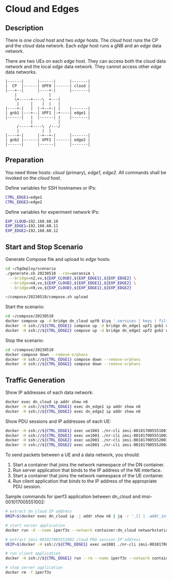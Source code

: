 # Cloud and Edges

## Description

There is one *cloud* host and two *edge* hosts.
The *cloud* host runs the CP and the *cloud* data network.
Each *edge* host runs a gNB and an *edge* data network.

There are two UEs on each *edge* host.
They can access both the *cloud* data network and the local *edge* data network.
They cannot access other *edge* data networks.

```text
|------|      |------|      |-------|
|  CP  |------| UPF0 |------| cloud |
|---+--|      |----+-|      |-------|
    |              |
    \+-----+----\  +---|
     |     |    |  |   |
|----+-|   |  |-+--+-| |    |-------|
| gnb1 |---+--| UPF1 |-+----| edge1 |
|------|   |  |------| |    |-------|
           |           |
     /-----+----\  /---/
     |          |  |
|----+-|      |-+--+-|      |-------|
| gnb2 |------| UPF2 |------| edge2 |
|------|      |------|      |-------|
```

## Preparation

You need three hosts: *cloud* (primary), *edge1*, *edge2*.
All commands shall be invoked on the *cloud* host.

Define variables for SSH hostnames or IPs:

```bash
CTRL_EDGE1=edge1
CTRL_EDGE2=edge2
```

Define variables for experiment network IPs:

```bash
EXP_CLOUD=192.168.60.10
EXP_EDGE1=192.168.60.11
EXP_EDGE2=192.168.60.12
```

## Start and Stop Scenario

Generate Compose file and upload to *edge* hosts:

```bash
cd ~/5gdeploy/scenario
./generate.sh 20230510 --ran=ueransim \
  --bridge=n2,vx,${EXP_CLOUD},${EXP_EDGE1},${EXP_EDGE2} \
  --bridge=n4,vx,${EXP_CLOUD},${EXP_EDGE1},${EXP_EDGE2} \
  --bridge=n9,vx,${EXP_CLOUD},${EXP_EDGE1},${EXP_EDGE2}

~/compose/20230510/compose.sh upload
```

Start the scenario:

```bash
cd ~/compose/20230510
docker compose up -d bridge dn_cloud upf0 $(yq '.services | keys | filter(test("^(dn|upf|gnb|ue)[_0-9]") | not) | .[]' compose.yml)
docker -H ssh://${CTRL_EDGE1} compose up -d bridge dn_edge1 upf1 gnb1 ue1001
docker -H ssh://${CTRL_EDGE2} compose up -d bridge dn_edge2 upf2 gnb2 ue2001
```

Stop the scenario:

```bash
cd ~/compose/20230510
docker compose down --remove-orphans
docker -H ssh://${CTRL_EDGE1} compose down --remove-orphans
docker -H ssh://${CTRL_EDGE2} compose down --remove-orphans
```

## Traffic Generation

Show IP addresses of each data network:

```bash
docker exec dn_cloud ip addr show n6
docker -H ssh://${CTRL_EDGE1} exec dn_edge1 ip addr show n6
docker -H ssh://${CTRL_EDGE2} exec dn_edge2 ip addr show n6
```

Show PDU sessions and IP addresses of each UE:

```bash
docker -H ssh://${CTRL_EDGE1} exec ue1001 ./nr-cli imsi-001017005551001 -e ps-list
docker -H ssh://${CTRL_EDGE1} exec ue1001 ./nr-cli imsi-001017005551002 -e ps-list
docker -H ssh://${CTRL_EDGE2} exec ue2001 ./nr-cli imsi-001017005552001 -e ps-list
docker -H ssh://${CTRL_EDGE2} exec ue2001 ./nr-cli imsi-001017005552002 -e ps-list
```

To send packets between a UE and a data network, you should:

1. Start a container that joins the network namespace of the DN container.
2. Run server application that binds to the IP address of the N6 interface.
3. Start a container that joins the network namespace of the UE container.
4. Run client application that binds to the IP address of the appropriate PDU session.

Sample commands for iperf3 application between dn\_cloud and imsi-001017005551002:

```bash
# extract dn_cloud IP address
DNIP=$(docker exec dn_cloud ip -j addr show n6 | jq -r '.[] | .addr_info[] | select(.family=="inet") | .local')

# start server application
docker run -d --name iperf3s --network container:dn_cloud networkstatic/iperf3 --forceflush -B $DNIP -s

# extract imsi-001017005551002 cloud PDU session IP address
UEIP=$(docker -H ssh://${CTRL_EDGE1} exec ue1001 ./nr-cli imsi-001017005551002 -e ps-list | yq 'filter(.apn=="cloud") | .[].address')

# run client application
docker -H ssh://${CTRL_EDGE1} run --rm --name iperf3c --network container:ue1001 networkstatic/iperf3 --forceflush -B $UEIP -c $DNIP -u -b 100M -R

# stop server application
docker rm -f iperf3s
```
